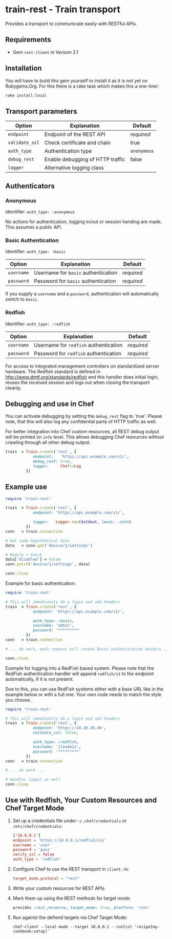 # train-rest - Train transport

Provides a transport to communicate easily with RESTful APIs.

## Requirements

- Gem `rest-client` in Version 2.1

## Installation

You will have to build this gem yourself to install it as it is not yet on
Rubygems.Org. For this there is a rake task which makes this a one-liner:

```bash
rake install:local
```

## Transport parameters

| Option               | Explanation                             | Default     |
| -------------------- | --------------------------------------- | ----------- |
| `endpoint`           | Endpoint of the REST API                | _required_  |
| `validate_ssl`       | Check certificate and chain             | true        |
| `auth_type`          | Authentication type                     | `anonymous` |
| `debug_rest`         | Enable debugging of HTTP traffic        | false       |
| `logger`             | Alternative logging class               |             |

## Authenticators

### Anonymous

Identifier: `auth_type: :anonymous`

No actions for authentication, logging in/out or session handing are made. This
assumes a public API.

### Basic Authentication

Identifier: `auth_type: :basic`

| Option               | Explanation                             | Default     |
| -------------------- | --------------------------------------- | ----------- |
| `username`           | Username for `basic` authentication     | _required_  |
| `password`           | Password for `basic` authentication     | _required_  |

If you supply a `username` and a `password`, authentication will automatically
switch to `basic`.

### Redfish

Identifier: `auth_type: :redfish`

| Option               | Explanation                             | Default     |
| -------------------- | --------------------------------------- | ----------- |
| `username`           | Username for `redfish` authentication   | _required_  |
| `password`           | Password for `redfish` authentication   | _required_  |

For access to integrated management controllers on standardized server hardware.
The Redfish standard is defined in <http://www.dmtf.org/standards/redfish> and
this handler does initial login, reuses the received session and logs out when
closing the transport cleanly.

## Debugging and use in Chef

You can activate debugging by setting the `debug_rest` flag to `true'. Please
note, that this will also log any confidential parts of HTTP traffic as well.

For better integration into Chef custom resources, all REST debug output will
be printed on `info` level. This allows debugging Chef resources without
crawling through all other debug output:

```ruby
train  = Train.create('rest', {
            endpoint:   'https://api.example.com/v1/',
            debug_rest: true,
            logger:     Chef::Log
         })
```

## Example use

```ruby
require 'train-rest'

train  = Train.create('rest', {
            endpoint: 'https://api.example.com/v1/',

            logger:   Logger.new($stdout, level: :info)
         })
conn   = train.connection

# Get some hypothetical data
data   = conn.get('device/1/settings')

# Modify + Patch
data['disabled'] = false
conn.patch('device/1/settings', data)

conn.close
```

Example for basic authentication:

```ruby
require 'train-rest'

# This will immediately do a login and add headers
train  = Train.create('rest', {
            endpoint: 'https://api.example.com/v1/',

            auth_type: :basic,
            username: 'admin',
            password: '*********'
         })
conn   = train.connection

# ... do work, each request will resend Basic authentication headers ...

conn.close
```

Example for logging into a RedFish based system. Please note that the RedFish
authentication handler will append `redfish/v1` to the endpoint automatically,
if it is not present.

Due to this, you can use RedFish systems either with a base URL like in the
example below or with a full one. Your own code needs to match the style
you choose.

```ruby
require 'train-rest'

# This will immediately do a login and add headers
train  = Train.create('rest', {
            endpoint: 'https://10.20.30.40',
            validate_ssl: false,

            auth_type: :redfish,
            username: 'iloadmin',
            password: '*********'
         })
conn   = train.connection

# ... do work ...

# Handles logout as well
conn.close
```

## Use with Redfish, Your Custom Resources and Chef Target Mode

1. Set up a credentials file under `~/.chef/credentials` or `/etc/chef/credentials`:

   ```toml
   ['10.0.0.1']
   endpoint = 'https://10.0.0.1/redfish/v1/'
   username = 'user'
   password = 'pass'
   verify_ssl = false
   auth_type = 'redfish'
   ```

1. Configure Chef to use the REST transport in `client.rb`:

   ```toml
   target_mode.protocol = "rest"
   ```

1. Write your custom resources for REST APIs
1. Mark them up using the REST methods for target mode:

   ```ruby
   provides :rest_resource, target_mode: true, platform: 'rest'
   ```

1. Run against the defiend targets via Chef Target Mode:

   ```shell
   chef-client --local-mode --target 10.0.0.1 --runlist 'recipe[my-cookbook:setup]'
   ```
